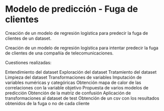 # Modelo de predicción - Fuga de clientes
Creación de un modelo de regresión logística para predecir la fuga de clientes de un dataset.

Creación de un modelo de regresión logística para intentar predecir la fuga de clientes de una compañía de telecomunicaciones.

Cuestiones realizadas:

Entendimiento del dataset
Exploración del dataset
Tratamiento del dataset
Limpieza del dataset
Transformaciones de variables
Imputación de variables numéricas y categóricas
Obtención mapa de calor de las correlaciones con la variable objetivo
Propuesta de varios modelos de predicción
Obtención de la matriz de confusión
Aplicación de transformaciones al dataset de test
Obtención de un csv con los resultados obtenidos de la fuga o no de cada cliente
